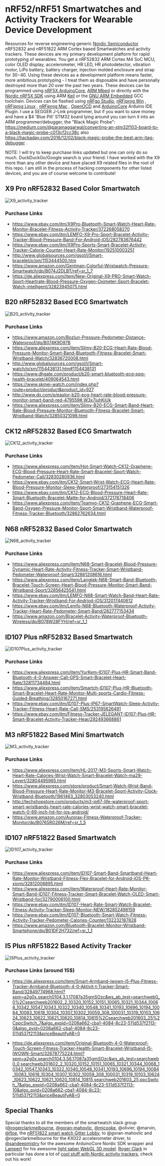 nRF52/nRF51 Smartwatches and Activity Trackers for Wearable Device Development
=============================

Resources for reverse engineering generic [Nordic Semiconductor](https://www.nordicsemi.com) nRF52832 and nRF51822 ARM Cortex based Smartwatches and activity trackers. These devices are my primary development platform for rapid prototyping of wearables. You get a nRF52832 ARM Cortex M4 SoC MCU, color OLED display, accelerometer, HR LED, HR photodetector, vibration motor, LiPo battery, battery charger, injection molded enclosure and strap for $30-$40. Using these devices as a development platform means faster, more ambitious prototyping - I treat them as disposable and have personally destroyed more than 20 over the past two years. These devices can be programmed using [nRF5X ArduinoCore](https://github.com/sandeepmistry/arduino-nRF5), [ARM Mbed](https://www.mbed.com) or directly with the [Nordic nRF5X SDK](http://developer.nordicsemi.com/nRF5_SDK/doc/) using ARM [Keil](http://www.keil.com/) or the [GNU ARM Embedded](https://launchpad.net/gcc-arm-embedded) GCC toolchain. Devices can be flashed using [nRFgo Studio](https://www.nordicsemi.com/eng/Products/2.4GHz-RF/nRFgo-Studio), [nRFjprog Win](https://www.nordicsemi.com/eng/nordic/Products/nRF52-DK/nRF5x-Command-Line-Tools-Win32/51499) , [nRFjprog Linux](https://www.nordicsemi.com/eng/nordic/Products/nRF51822/nRF5x-Command-Line-Tools-Linux64/51386) , [nRFjprog Mac](https://www.nordicsemi.com/eng/nordic/Products/nRF51822/nRF5x-Command-Line-Tools-OSX/53402) , [OpenOCD](http://openocd.org/) and [ArduinoCore](https://github.com/sandeepmistry/arduino-nRF5) Arduino IDE Plugin. I use a SEGGER J-Link programmer, but if you want to save money and have a $4 'Blue Pill' STM32 board lying around you can turn it into an ARM programmer/debugger, the "Black Magic Probe": https://medium.com/@paramaggarwal/converting-an-stm32f103-board-to-a-black-magic-probe-c013cf2cc38c also https://hackaday.com/2016/12/02/black-magic-probe-the-best-arm-jtag-debugger .

NOTE: I will try to keep purchase links updated but one can only do so much. DuckDuckGo/Google search is your friend. I have worked with the X9 more than any other device and have placed X9 related files in the root of this repo. I am still in the process of hacking components for other listed devices, and you are of course welcome to contribute!


X9 Pro nRF52832 Based Color Smartwatch 
------------

![X9_activity_tracker](misc/X9_commercial.jpg "X9 Smartwatch commercial image")

### Purchase Links
* https://www.ebay.com/itm/X9Pro-Bluetooth-Smart-Watch-Heart-Rate-Monitor-Bracelet-Fitness-Activity-Tracker/372268058270
* https://www.ebay.com/itm/LEMFO-X9-Pro-Sport-Bracelet-Activity-Tracker-Blood-Pressure-Band-For-Android-iOS/282783676442
* https://www.ebay.com/itm/X9Pro-Sports-Smart-Bracelet-Activity-Tracker-Calorie-Counter-Heart-Rate-Monitor/192510003251
* http://www.globalsources.com/gsol/I/Smart-bracelet/p/sm/1153444500.htm
* https://www.amazon.com/Gentman-Colorful-Wristwatch-Pressure-Smartwatch/dp/B074J2DLBT/ref=sr_1_7
* https://de.aliexpress.com/item/New-Original-X9-PRO-Smart-Watch-Sport-Heartrate-Blood-Pressure-Oxygen-Oximeter-Sport-Bracelet-Watch-intelligent/32823945075.html


B20 nRF52832 Based ECG Smartwatch 
------------

![B20_activity_tracker](misc/B20_commercial.jpg "B20 Smartwatch commercial image") 

### Purchase Links
* https://www.amazon.com/Bozlun-Pressure-Pedometer-Distance-Waterproof/dp/B074K9D97B
* https://www.aliexpress.com/item/Slimy-B20-ECG-Heart-Rate-Blood-Pressure-Monitor-Smart-Band-Bluetooth-Fitness-Bracelet-Smart-Wristband-Watch/32836720008.html
* http://www.globalsources.com/gsol/I/Smart-watch/p/sm/1154438131.htm#1154438131
* https://www.dhgate.com/product/b20-smart-bluetooth-ecg-ppg-health-bracelet/409064543.html
* https://www.skmei-watch.com/index.php?route=product/product&product_id=927
* http://www.dx.com/p/eastor-b20-ecg-heart-rate-blood-pressure-monitor-smart-band-red-479559#.W3x7iuhKiUk
* https://www.aliexpress.com/item/Slimy-B20-ECG-Smart-Band-Heart-Rate-Blood-Pressure-Monitor-Bluetooth-Fitness-Bracelet-Smart-Wristband-Watch/32850321098.html

CK12 nRF52832 Based ECG Smartwatch 
------------

![CK12_activity_tracker](misc/CK12_commercial.jpg "CK12 Smartwatch commercial image")

### Purchase Links
* https://www.aliexpress.com/item/Hot-Smart-Watch-CK12-Graphene-ECG-Blood-Pressure-Heart-Rate-Smart-Bracelet-Sport-Watch-Pedometer-Call/32830280936.html
* https://www.ebay.com/itm/CK12-Smart-Wrist-Watch-ECG-Heart-Rate-Blood-Pressure-Monitor-Sleep-Waterproof/273154151326
* https://www.ebay.com/itm/CK12-ECG-Blood-Pressure-Heart-Rate-Smart-Bluetooth-Bracelet-Matte-for-Android/372178718406
* https://www.aliexpress.com/item/Teamyo-CK12-Graphene-ECG-Smart-Band-Oxygen-Pressure-Monitor-Sport-Smart-Wristband-Waterproof-Fitness-Tracker-Bluetooth/32862762634.html


N68 nRF52832 Based Color Smartwatch 
------------

![N68_activity_tracker](misc/N68_commercial.jpg "N68 Smartwatch commercial image")

### Purchase Links
* https://www.aliexpress.com/item/N68-Smart-Bracelet-Blood-Pressure-Dynamic-Heart-Rate-Activity-Fitness-Tracker-Smart-Wristband-Pedometer-Waterproof-Smart/32861208616.html
* https://www.aliexpress.com/item/Langtek-N68-Smart-Band-Bluetooth-Bracelet-Touch-Screen-Heart-Blood-Pressure-Monitor-Smart-Band-Wristband-Sport/32856425541.html
* https://www.ebay.com/itm/LEMFO-N68-Smart-Watch-Band-Heart-Rate-Activity-Tracker-Wristband-For-Andriod-iOS/312017440612
* https://www.ebay.com/itm/Lemfo-N68-Bluetooth-Waterproof-Activity-Tracker-Heart-Rate-Pedometer-Smart-Band/282777153434
* https://www.amazon.com/Bracelet-Activity-Waterproof-Bluetooth-Wireless/dp/B078W28FYH/ref=sr_1_1

ID107 Plus nRF52832 Based Smartwatch 
------------

![ID107Plus_activity_tracker](misc/ID107Plus_commercial.jpg "ID107 Plus Smartwatch commercial image")

### Purchase Links
* https://www.aliexpress.com/item/YurKem-ID107-Plus-HR-Smart-Band-Bluetooth-4-0-Answer-Call-GPS-Smart-Bracelet-Heart-Rate/32811734484.html
* https://www.aliexpress.com/item/Smartch-ID107-Plus-HR-Bluetooth-Smart-Bracelet-Heart-Rate-Monitor-Multi-sports-Cardio-Fitness-Guided-Breathing/32850167271.html
* https://www.ebay.com/itm/ID107-Plus-IP67-SmartWatch-Sleep-Activity-Tracker-Fitness-Heart-Rate-Call-SMS/253195626491
* https://www.ebay.com/itm/Fitness-Tracker-JELEGANT-ID107-Plus-HR-Smart-Bracelet-Activity-Tracker-Hear/292493668861


M3 nRF51822 Based Mini Smartwatch 
------------

![M3_activity_tracker](misc/M3_commercial.png "M3 Smartwatch commercial image")

### Purchase Links
* https://www.aliexpress.com/item/HL-2017-M3-Sports-Smart-Watch-Heart-Rate-Calories-Wrist-Watch-Smart-Bracelet-Watch-ma29-Levert/32804495965.html
* https://www.aliexpress.com/store/product/Smart-Watch-Wrist-Band-Blood-Pressure-Heart-Rate-Monitor-M3-Bracelet-Sport-Activity-Clock-Wristband-Bluetooth/1961463_32803053240.html
* http://techshopstore.com/products/m3-ip67-life-waterproof-sport-smart-wristbands-heart-rate-calories-wrist-watch-smart-bracelet-watch-0-69-inch-hd-for-ios-android/
* https://www.amazon.com/Aurorax-Fitness-Waterproof-Tracker-Monitor/dp/B0765RG26M/ref=sr_1_5


ID107 nRF51822 Based Smartwatch 
------------

![ID107_activity_tracker](misc/ID107_commercial.jpg "ID107 Smartwatch commercial image")

### Purchase Links
* https://www.aliexpress.com/item/ID107-Smart-Band-Smartband-Heart-Rate-Monitor-Wristband-Fitness-Flex-Bracelet-for-Android-iOS-PK-xiomi/32812006895.html
* https://www.aliexpress.com/item/Waterproof-Heart-Rate-Monitor-Smart-Band-ID107-Fitness-Tracker-Smart-Bracelet-Watch-OLED-Smart-Wristband-for/32790006100.html
* https://www.ebay.com/itm/ID107-Heart-Rate-Smart-Watch-Bracelet-Fitness-Activity-Tracker-Sleep-Monitor-NEW/182852498159
* https://www.ebay.com/itm/ID107-Bluetooth-Smart-Watch-Fitness-Activity-Tracker-Pedometer-Calories-Counter/132232187828
* https://www.amazon.com/Bluetooth-Bracelet-Monitor-Wristband-Smartphone/dp/B01DF2H732/ref=sr_1_1

I5 Plus nRF51822 Based Activity Tracker 
------------
![I5Plus_activity_tracker](/misc/I5Plus_commerical.jpg "I5Plus Activity Tracker commercial image")
### Purchase Links (around 15$)
* https://de.aliexpress.com/item/Smart-Armband-iwown-i5-Plus-Fitness-Tracker-Armband-Bluetooth-4-0-Aktivit-t-Tracker-Smart-Band/32849774968.html?spm=a2g0x.search0104.3.1.17087a35gmSOzc&ws_ab_test=searchweb0_0%2Csearchweb201602_2_10320_10152_10151_10065_10321_10344_10068_10342_10547_10343_10322_10340_10548_10341_10193_10696_10194_10084_10083_10618_10304_10307_10302_10059_308_100031_10319_10103_10624_10623_10622_10621_10620_10814_10815%2Csearchweb201603_25%2CppcSwitch_7&algo_expid=0208a662-cba1-4084-8c23-511d537f2113-0&algo_pvid=0208a662-cba1-4084-8c23-511d537f2113&priceBeautifyAB=0

* https://de.aliexpress.com/item/Original-Bluetooth-4-0-Waterproof-Touch-Screen-Fitness-Tracker-Health-Smart-Bracelet-Wristband-I5-IWOWN-Smart/32678775224.html?spm=a2g0x.search0104.3.56.17087a35gmSOzc&ws_ab_test=searchweb0_0,searchweb201602_2_10320_10152_10151_10065_10321_10344_10068_10342_10547_10343_10322_10340_10548_10341_10193_10696_10194_10084_10083_10618_10304_10307_10302_10059_308_100031_10319_10103_10624_10623_10622_10621_10620_10814_10815,searchweb201603_25,ppcSwitch_7&algo_expid=0208a662-cba1-4084-8c23-511d537f2113-10&algo_pvid=0208a662-cba1-4084-8c23-511d537f2113&priceBeautifyAB=0


## Special Thanks
Special thanks to all the members of the smartwatch slack group ([@rogerclarkmelbourne](https://github.com/rogerclarkmelbourne), [@goran-mahovlic](https://github.com/goran-mahovlic), [@micooke](https://github.com/micooke), @olivier, @marvin, [@floe](https://github.com/floe), the [nRF51822 smart watch Gitter Lobby](https://gitter.im/nRF51822-Arduino-Mbed-smart-watch/Lobby), to @goran-mahovlic and @rogerclarkmelbourne for the KX022 accelerometer driver, to [@sandeepmistry](https://github.com/sandeepmistry) for the awesome ArduinoCore Nordic SDK wrapper and [Lampert](http://glampert.com/about/) for his awesome [light saber WebGL 3D model](http://glampert.com/2015/06-07/webgl-lightsaber/). [Roger Clark](http://www.rogerclark.net) in particular has done a lot of [cool stuff with Nordic activity trackers](http://www.rogerclark.net/new-nrf52832-based-smart-watch-available/), check out his work!
